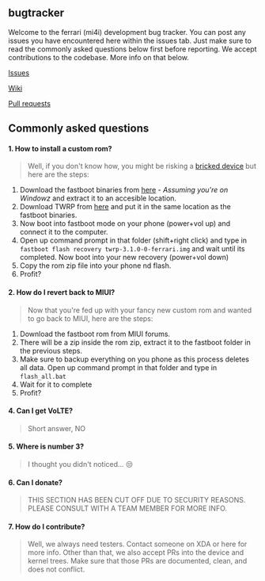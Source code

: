 bugtracker
----------

Welcome to the ferrari (mi4i) development bug tracker. You can post any issues you have encountered here within the issues tab. Just make sure to read the commonly asked questions below first before reporting. We accept contributions to the codebase. More info on that below.

[Issues](https://github.com/ferrari-dev/bugtracker/issues)

[Wiki](https://github.com/ferrari-dev/bugtracker/wiki)

[Pull requests](https://github.com/pulls?utf8=%E2%9C%93&q=is%3Aopen+is%3Apr+user%3Aferrari-dev)

## Commonly asked questions

#### 1. How to install a custom rom?
> Well, if you don't know how, you might be risking a [bricked device](https://en.wikipedia.org/wiki/Brick_(electronics)) but here are the steps:
1. Download the fastboot binaries from [here](https://dl.google.com/android/repository/platform-tools-latest-windows.zip) - _Assuming you're on Windowz_ and extract it to an accesible location.
2. Download TWRP from [here](https://dl.twrp.me/ferrari/twrp-3.1.0-0-ferrari.img.html) and put it in the same location as the fastboot binaries.
3. Now boot into fastboot mode on your phone (power+vol up) and connect it to the computer.
4. Open up command prompt in that folder (shift+right click) and type in `fastboot flash recovery twrp-3.1.0-0-ferrari.img` and wait until its completed. Now boot into your new recovery (power+vol down)
5. Copy the rom zip file into your phone nd flash.
6. Profit?

#### 2. How do I revert back to MIUI?
> Now that you're fed up with your fancy new custom rom and wanted to go back to MIUI, here are the steps:
1. Download the fastboot rom from MIUI forums.
2. There will be a zip inside the rom zip, extract it to the fastboot folder in the previous steps.
3. Make sure to backup everything on you phone as this process deletes all data. Open up command prompt in that folder and type in `flash_all.bat`
4. Wait for it to complete
5. Profit?

#### 4. Can I get VoLTE?
> Short answer, NO

#### 5. Where is number 3?
> I thought you didn't noticed... :unamused:

#### 6. Can I donate?
> THIS SECTION HAS BEEN CUT OFF DUE TO SECURITY REASONS. PLEASE CONSULT WITH A TEAM MEMBER FOR MORE INFO.

#### 7. How do I contribute?
> Well, we always need testers. Contact someone on XDA or here for more info. Other than that, we also accept PRs into the device and kernel trees. Make sure that those PRs are documented, clean, and does not conflict.

